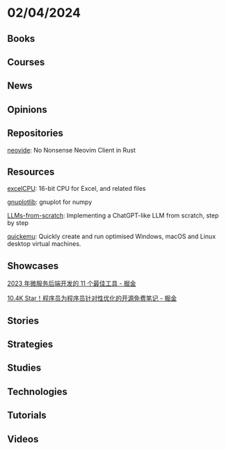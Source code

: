 # 02/04/2024

## Books

## Courses

## News

## Opinions

## Repositories
[neovide](https://github.com/neovide/neovide): No Nonsense Neovim Client in Rust

## Resources
[excelCPU](https://github.com/InkboxSoftware/excelCPU): 16-bit CPU for Excel, and related files

[gnuplotlib](https://github.com/dkogan/gnuplotlib): gnuplot for numpy

[LLMs-from-scratch](https://github.com/rasbt/LLMs-from-scratch): Implementing a ChatGPT-like LLM from scratch, step by step

[quickemu](https://github.com/quickemu-project/quickemu): Quickly create and run optimised Windows, macOS and Linux desktop virtual machines.

## Showcases
[2023 年微服务后端开发的 11 个最佳工具 - 掘金](https://juejin.cn/post/7277831840038502435)

[10.4K Star！程序员为程序员针对性优化的开源免费笔记 - 掘金](https://juejin.cn/post/7268314195300106281)

## Stories

## Strategies

## Studies

## Technologies

## Tutorials

## Videos
